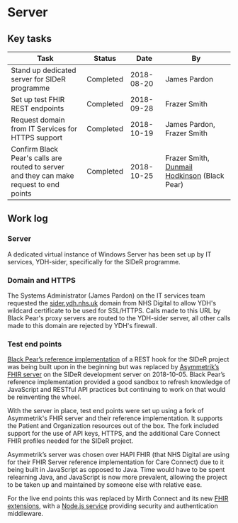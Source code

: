 # Server

## Key tasks

| Task                                                                                       | Status    | Date       | By                                                                         |
| ------------------------------------------------------------------------------------------ | --------- | ---------- | -------------------------------------------------------------------------- |
| Stand up dedicated server for SIDeR programme                                              | Completed | 2018-08-20 | James Pardon                                                               |
| Set up test FHIR REST endpoints                                                            | Completed | 2018-09-28 | Frazer Smith                                                               |
| Request domain from IT Services for HTTPS support                                          | Completed | 2018-10-19 | James Pardon, Frazer Smith                                                 |
| Confirm Black Pear's calls are routed to server<br>and they can make request to end points | Completed | 2018-10-25 | Frazer Smith, [Dunmail Hodkinson](https://github.com/Dunmail) (Black Pear) |

## Work log

### Server

A dedicated virtual instance of Windows Server has been set up by IT services, YDH-sider, specifically for the SIDeR programme.

### Domain and HTTPS

The Systems Administrator (James Pardon) on the IT services team requested the [sider.ydh.nhs.uk](https://sider.ydh.nhs.uk) domain from NHS Digital to allow YDH's wildcard certificate to be used for SSL/HTTPS. Calls made to this URL by Black Pear's proxy servers are routed to the YDH-sider server, all other calls made to this domain are rejected by YDH's firewall.

### Test end points

[Black Pear’s reference implementation](https://github.com/BlackPearSw/fhir-stu3-subscription-resthook) of a REST hook for the SIDeR project was being built upon in the beginning but was replaced by [Asymmetrik’s FHIR server](https://github.com/Asymmetrik/node-fhir-server-core) on the SIDeR development server on 2018-10-05. Black Pear’s reference implementation provided a good sandbox to refresh knowledge of JavaScript and RESTful API practices but continuing to work on that would be reinventing the wheel.

With the server in place, test end points were set up using a fork of Asymmetrik's FHIR server and their reference implementation. It supports the Patient and Organization resources out of the box. The fork included support for the use of API keys, HTTPS, and the additional Care Connect FHIR profiles needed for the SIDeR project.

Asymmetrik’s server was chosen over HAPI FHIR (that NHS Digital are using for their FHIR Server reference implementation for Care Connect) due to it being built in JavaScript as opposed to Java. Time would have to be spent relearning Java, and JavaScript is now more prevalent, allowing the project to be taken up and maintained by someone else with relative ease.

For the live end points this was replaced by Mirth Connect and its new [FHIR extensions](http://www.mirthcorp.com/community/wiki/pages/viewpage.action?pageId=36504815), with a [Node.js service](https://github.com/Fdawgs/ydh-sider-authentication-service) providing security and authentication middleware.
